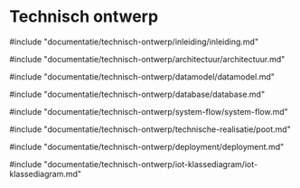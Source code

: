 # Technisch ontwerp

<!-- toc -->

#include "documentatie/technisch-ontwerp/inleiding/inleiding.md"

#include "documentatie/technisch-ontwerp/architectuur/architectuur.md"

#include "documentatie/technisch-ontwerp/datamodel/datamodel.md"

#include "documentatie/technisch-ontwerp/database/database.md"

#include "documentatie/technisch-ontwerp/system-flow/system-flow.md"

#include "documentatie/technisch-ontwerp/technische-realisatie/poot.md"

#include "documentatie/technisch-ontwerp/deployment/deployment.md"

#include "documentatie/technisch-ontwerp/iot-klassediagram/iot-klassediagram.md"